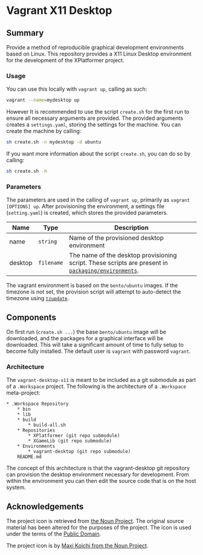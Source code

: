 # Vagrant X11 Desktop

## Summary

Provide a method of reproducible graphical development environments based on Linux. This repository provides a X11 Linux Desktop environment for the development of the XPlatformer project.

### Usage

You can use this locally with `vagrant up`, calling as such:

```bash
vagrant --name=mydesktop up
```

However It is recommended to use the script `create.sh` for the first run to ensure all necessary arguments are provided. The provided arguments creates a `settings.yaml`, storing the settings for the machine.  You can create the machine by calling:

```bash
sh create.sh -n mydesktop -d ubuntu
```

If you want more information about the script `create.sh`, you can do so by calling:

```bash
sh create.sh -h
```

### Parameters

The parameters are used in the calling of `vagrant up`, primarily as `vagrant [OPTIONS] up`.  After provisioning the environment, a settings file (`setting.yaml`) is created, which stores the provided parameters.

| Name | Type | Description |
| ---  | ---  | ---         |
| name | `string` | Name of the provisioned desktop environment |
| desktop | `filename` | The name of the desktop provisioning script.  These scripts are present in [`packaging/environments`](src/packaging/environments). |

The vagrant environment is based on the `bento/ubuntu` images.  If the timezone is not set, the provision script will attempt to auto-detect the timezone using [`tzupdate`](https://github.com/cdown/tzupdate).

## Components

On first run (`create.sh ...`) the base `bento/ubuntu` image will be downloaded, and the packages for a graphical interface will be downloaded. This will take a significant amount of time to fully setup to become fully installed.  The default user is `vagrant` with password `vagrant`.

### Architecture

The `vagrant-desktop-x11` is meant to be included as a git submodule as part of a `.Workspace` project.  The following is the architecture of a `.Workspace` meta-project:

    * .Workspace Repository
        * bin
        * lib
        * build
            * build-all.sh
        * Repositories
            * XPlatformer (git repo submodule)
            * XGameLib (git repo submodule)
        * Environments
            * vagrant-desktop (git repo submodule)
        README.md

The concept of this architecture is that the vagrant-desktop git repository can provision the desktop environment necessary for development.  From within the environment you can then edit the source code that is on the host system.

## Acknowledgements

The project icon is retrieved from [the Noun Project](docs/icon/icon.json). The original source material has been altered for the purposes of the project. The icon is used under the terms of the [Public Domain](https://creativecommons.org/publicdomain/zero/1.0/).

The project icon is by [Maxi Koichi from the Noun Project](https://thenounproject.com/term/package/137417).
